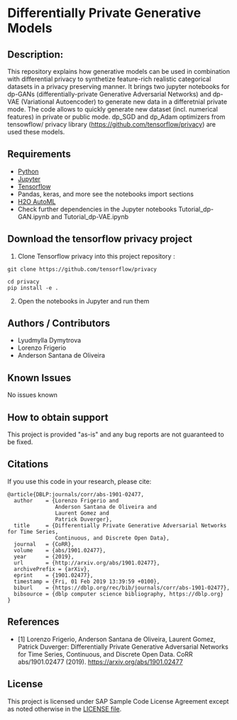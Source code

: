 # Differentially Private Generative Models

## Description:
This repository explains how generative models can be used in combination with differential privacy to synthetize feature-rich realistic categorical datasets in a privacy preserving manner. It brings two jupyter notebooks for dp-GANs (differentially-private Generative Adversarial Networks) and dp-VAE (Variational Autoencoder) to generate new data in a differetnial private mode. The code allows to quickly generate new dataset (incl. numerical features) in private or public mode. dp_SGD and dp_Adam optimizers from tensowflow/ privacy library (https://github.com/tensorflow/privacy) are used these models. 

## Requirements
- [Python](https://www.python.org/)
- [Jupyter](https://jupyter.org/)
- [Tensorflow](https://github.com/tensorflow)
- Pandas, keras, and more see the notebooks import sections
- [H2O AutoML](http://docs.h2o.ai/h2o/latest-stable/h2o-docs/automl.html)
- Check further dependencies in the Jupyter notebooks Tutorial_dp-GAN.ipynb and Tutorial_dp-VAE.ipynb

## Download the tensorflow privacy project
1. Clone Tensorflow privacy into this project repository :
```
git clone https://github.com/tensorflow/privacy

cd privacy
pip install -e .
```


2. Open the notebooks in Jupyter and run them


## Authors / Contributors

 - Lyudmylla Dymytrova
 - Lorenzo Frigerio
 - Anderson Santana de Oliveira
 
## Known Issues
No issues known


## How to obtain support
This project is provided "as-is" and any bug reports are not guaranteed to be fixed.


## Citations
If you use this code in your research,
please cite:

```
@article{DBLP:journals/corr/abs-1901-02477,
  author    = {Lorenzo Frigerio and
               Anderson Santana de Oliveira and
               Laurent Gomez and
               Patrick Duverger},
  title     = {Differentially Private Generative Adversarial Networks for Time Series,
               Continuous, and Discrete Open Data},
  journal   = {CoRR},
  volume    = {abs/1901.02477},
  year      = {2019},
  url       = {http://arxiv.org/abs/1901.02477},
  archivePrefix = {arXiv},
  eprint    = {1901.02477},
  timestamp = {Fri, 01 Feb 2019 13:39:59 +0100},
  biburl    = {https://dblp.org/rec/bib/journals/corr/abs-1901-02477},
  bibsource = {dblp computer science bibliography, https://dblp.org}
}
```

## References
- [1] Lorenzo Frigerio, Anderson Santana de Oliveira, Laurent Gomez, Patrick Duverger:
Differentially Private Generative Adversarial Networks for Time Series, Continuous, and Discrete Open Data. CoRR abs/1901.02477 (2019). https://arxiv.org/abs/1901.02477


## License

This project is licensed under SAP Sample Code License Agreement except as noted otherwise in the [LICENSE file](LICENSE).